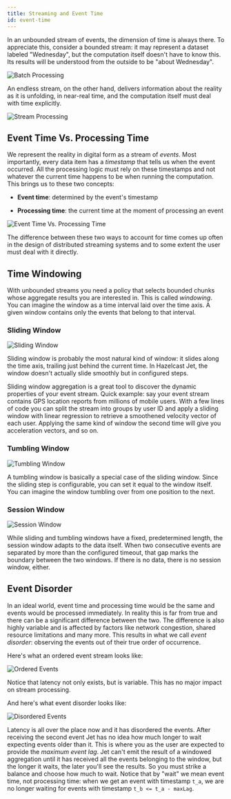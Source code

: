 ```yaml
---
title: Streaming and Event Time
id: event-time
---
```


In an unbounded stream of events, the dimension of time is always there.
To appreciate this, consider a bounded stream: it may represent a
dataset labeled "Wednesday", but the computation itself doesn't have to
know this. Its results will be understood from the outside to be "about
Wednesday".

![Batch Processing](assets/eventtime-batch.png)

An endless stream, on the other hand, delivers information
about the reality as it is unfolding, in near-real time, and the
computation itself must deal with time explicitly.

![Stream Processing](assets/eventtime-streaming.png)

## Event Time Vs. Processing Time

We represent the reality in digital form as a stream of *events*. Most
importantly, every data item has a *timestamp* that tells us when the
event occurred. All the processing logic must rely on these timestamps
and not whatever the current time happens to be when running the
computation. This brings us to these two concepts:

* **Event time**: determined by the event's timestamp

* **Processing time**: the current time at the moment of processing an
  event

![Event Time Vs. Processing Time](assets/eventtime-processingtime.png)

The difference between these two ways to account for time comes up often
in the design of distributed streaming systems and to some extent the
user must deal with it directly.

## Time Windowing

With unbounded streams you need a policy that selects bounded chunks
whose aggregate results you are interested in. This is called
*windowing*. You can imagine the window as a time interval laid over the
time axis. A given window contains only the events that belong to that
interval.

### Sliding Window

![Sliding Window](assets/eventtime-sliding.png)

Sliding window is probably the most natural kind of window: it slides
along the time axis, trailing just behind the current time. In Hazelcast
Jet, the window doesn't actually slide smoothly but in configured steps.

Sliding window aggregation is a great tool to discover the dynamic
properties of your event stream. Quick example: say your event stream
contains GPS location reports from millions of mobile users. With a few
lines of code you can split the stream into groups by user ID and apply
a sliding window with linear regression to retrieve a smoothened
velocity vector of each user. Applying the same kind of window the
second time will give you acceleration vectors, and so on.

### Tumbling Window

![Tumbling Window](assets/eventtime-tumbling.png)

A tumbling window is basically a special case of the sliding window.
Since the sliding step is configurable, you can set it equal to the
window itself. You can imagine the window tumbling over from one
position to the next.

### Session Window

![Session Window](assets/eventtime-session.png)

While sliding and tumbling windows have a fixed, predetermined length,
the session window adapts to the data itself. When two consecutive
events are separated by more than the configured timeout, that gap
marks the boundary between the two windows. If there is no data, there
is no session window, either.

## Event Disorder

In an ideal world, event time and processing time would be the same and
events would be processed immediately. In reality this is far from true
and there can be a significant difference between the two. The
difference is also highly variable and is affected by factors like
network congestion, shared resource limitations and many more. This
results in what we call *event disorder*: observing the events out of
their true order of occurrence.

Here's what an ordered event stream looks like:

![Ordered Events](assets/eventtime-order.png)

Notice that latency not only exists, but is variable. This has no major
impact on stream processing.

And here's what event disorder looks like:

![Disordered Events](assets/eventtime-disorder.png)

Latency is all over the place now and it has disordered the events.
After receiving the second event Jet has no idea how much longer to wait
expecting events older than it. This is where you as the user are
expected to provide the *maximum event lag*. Jet can't emit the result
of a windowed aggregation until it has received all the events belonging
to the window, but the longer it waits, the later you'll see the
results. So you must strike a balance and choose how much to wait.
Notice that by "wait" we mean event time, not processing time: when we
get an event with timestamp `t_a`, we are no longer waiting for events
with timestamp `t_b <= t_a - maxLag`.
